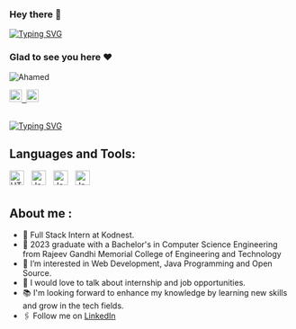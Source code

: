 ### Hey there :wave:

[![Typing SVG](https://readme-typing-svg.herokuapp.com?color=%2336BCF7&lines=This+is+Shaik+Sufiyan+Ahamed)](https://git.io/typing-svg)

### Glad to see you here :heart:

<p align="left"> <img src="https://komarev.com/ghpvc/?username=Shaik-Sufiyan&label=Views&color=blue&style=plastic" alt="Ahamed" /> </p>

<a href="https://www.linkedin.com/in/sufiyan-sufi-426b30208">
  <kbd>
  <img align="centre" alt="Sufiyan LinkdeIn" width="22px" src="https://cdn-icons-png.flaticon.com/512/174/174857.png" />
</a>
  
 <a href="https://www.instagram.com/sufiyan_ahamed_sufi/">
  <kbd>
  <img align="centre" alt="Sufiyan's Instagram" width="22px" src="https://upload.wikimedia.org/wikipedia/commons/thumb/e/e7/Instagram_logo_2016.svg/2048px-Instagram_logo_2016.svg.png" />
</a>
<br/>
<br/>

[![Typing SVG](https://readme-typing-svg.herokuapp.com?color=%2336BCF7&lines=Let's+Connect)](https://git.io/typing-svg)

## Languages and Tools:

<img align="left" alt="HTML5" width="26px" src="https://cdn.jsdelivr.net/gh/devicons/devicon/icons/html5/html5-original.svg" style="padding-right:10px;" />
<img align="left" alt="Java" width="26px" src="https://cdn.jsdelivr.net/gh/devicons/devicon/icons/java/java-original.svg" style="padding-right:10px;" />
<img align="left" alt="Java" width="26px" src="https://cdn.jsdelivr.net/gh/devicons/devicon/icons/mysql/mysql-original.svg" style="padding-right:10px;" />
<img align="left" alt="Java" width="26px" src="https://cdn.jsdelivr.net/gh/devicons/devicon/icons/git/git-original.svg" style="padding-right:10px;" />


<br />
<br />

## About me :

- 🏢 Full Stack Intern at Kodnest.
- 🏫 2023 graduate with a Bachelor's in Computer Science Engineering from Rajeev Gandhi Memorial College of Engineering and Technology
- 👀 I’m interested in Web Development, Java Programming and Open Source.
- 💬 I would love to talk about internship and job opportunities.
- 📚 I'm looking forward to enhance my knowledge by learning new skills and grow in the tech fields.
- 🖇 Follow me on [LinkedIn](https://linkedin.com/in/sufiyan-sufi-426b30208)
